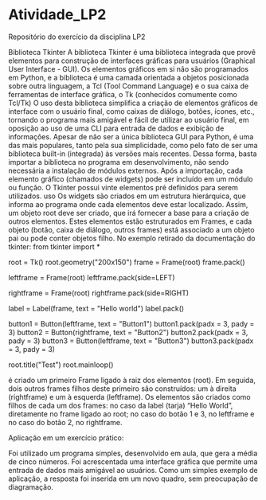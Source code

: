 # Atividade_LP2
Repositório do exercício da disciplina LP2

Biblioteca Tkinter
A biblioteca Tkinter é uma biblioteca integrada que provê elementos para construção de interfaces gráficas para usuários (Graphical User Interface - GUI). Os elementos gráficos em si não são programados em Python, e a biblioteca é uma camada orientada a objetos posicionada sobre outra linguagem, a Tcl (Tool Command Language) e o sua caixa de ferramentas de interface gráfica, o Tk (conhecidos comumente como Tcl/Tk)
O uso desta biblioteca simplifica a criação de elementos gráficos de interface com o usuário final, como caixas de diálogo, botões, ícones, etc., tornando o programa mais amigável e fácil de utilizar ao usuário final, em oposição ao uso de uma CLI para entrada de dados e exibição de informações.
Apesar de não ser a única biblioteca GUI para Python, é uma das mais populares, tanto pela sua simplicidade, como pelo fato de ser uma biblioteca built-in (integrada) às versões mais recentes. Dessa forma, basta importar a biblioteca no programa em desenvolvimento, não sendo necessária a instalação de módulos externos. Após a importação, cada elemento gráfico (chamados de widgets) pode ser incluído em um módulo ou função. O Tkinter possui vinte elementos pré definidos para serem utilizados.
uso
Os widgets são criados em um estrutura hierárquica, que informa ao programa onde cada elementos deve estar localizado. Assim, um objeto root deve ser criado, que irá fornecer a base para a criação de outros elementos. Estes elementos estão estruturados em Frames, e cada objeto (botão, caixa de diálogo, outros frames) está associado a um objeto pai ou pode conter objetos filho. No exemplo retirado da documentação do tkinter:
from tkinter import *
 
root = Tk()
root.geometry("200x150")
frame = Frame(root)
frame.pack()
 
leftframe = Frame(root)
leftframe.pack(side=LEFT)
 
rightframe = Frame(root)
rightframe.pack(side=RIGHT)
 
label = Label(frame, text = "Hello world")
label.pack()
 
button1 = Button(leftframe, text = "Button1")
button1.pack(padx = 3, pady = 3)
button2 = Button(rightframe, text = "Button2")
button2.pack(padx = 3, pady = 3)
button3 = Button(leftframe, text = "Button3")
button3.pack(padx = 3, pady = 3)
 
root.title("Test")
root.mainloop()

é criado um primeiro Frame ligado à raiz dos elementos (root). Em seguida, dois outros frames filhos deste primeiro são construídos: um à direita (rightframe) e um à esquerda (leftframe). Os elementos são criados como filhos de cada um dos frames: no caso da label (tarja) “Hello World”, diretamente no frame ligado ao root; no caso do botão 1 e 3, no leftframe e no caso do botão 2, no rightframe.

Aplicação em um exercício prático:

Foi utilizado um programa simples, desenvolvido em aula, que gera a média de cinco números. Foi acrescentada uma interface gráfica que permite uma entrada de dados mais amigável ao usuários. Como um simples exemplo de aplicação, a resposta foi inserida em um novo quadro, sem preocupação de diagramação.
